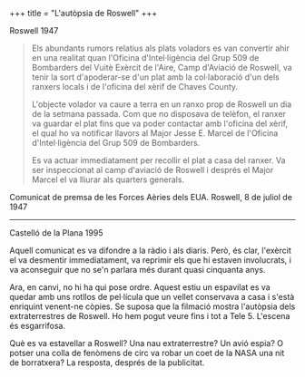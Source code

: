 +++
title = "L'autòpsia de Roswell"
+++

Roswell 1947

> Els abundants rumors relatius als plats voladors es van convertir ahir en una realitat quan l'Oficina d'Intel·ligència del Grup 509 de Bombarders del Vuitè Exèrcit de l'Aire, Camp d'Aviació de Roswell, va tenir la sort d'apoderar-se d'un plat amb la col·laboració d'un dels ranxers locals i de l'oficina del xèrif de Chaves County.
> 
> L'objecte volador va caure a terra en un ranxo prop de Roswell un dia de la setmana passada. Com que no disposava de telèfon, el ranxer va guardar el plat fins que va poder contactar amb l'oficina del xèrif, el qual ho va notificar llavors al Major Jesse E. Marcel de l'Oficina d'Intel·ligència del Grup 509 de Bombarders.
> 
> Es va actuar immediatament per recollir el plat a casa del ranxer. Va ser inspeccionat al camp d'aviació de Roswell i després el Major Marcel el va lliurar als quarters generals.

Comunicat de premsa de les Forces Aèries dels EUA. Roswell, 8 de juliol de 1947

---

Castelló de la Plana 1995

Aquell comunicat es va difondre a la ràdio i als diaris. Però, és clar, l'exèrcit el va desmentir immediatament, va reprimir els que hi estaven involucrats, i va aconseguir que no se'n parlara més durant quasi cinquanta anys.

Ara, en canvi, no hi ha qui pose ordre. Aquest estiu un espavilat es va quedar amb uns rotllos de pel·lícula que un vellet conservava a casa i s'està enriquint venent-ne còpies. Se suposa que la filmació mostra l'autòpsia dels extraterrestres de Roswell. Ho hem pogut veure fins i tot a Tele 5. L'escena és esgarrifosa.

Què es va estavellar a Roswell? Una nau extraterrestre? Un avió espia? O potser una colla de fenòmens de circ va robar un coet de la NASA una nit de borratxera? La resposta, després de la publicitat.


